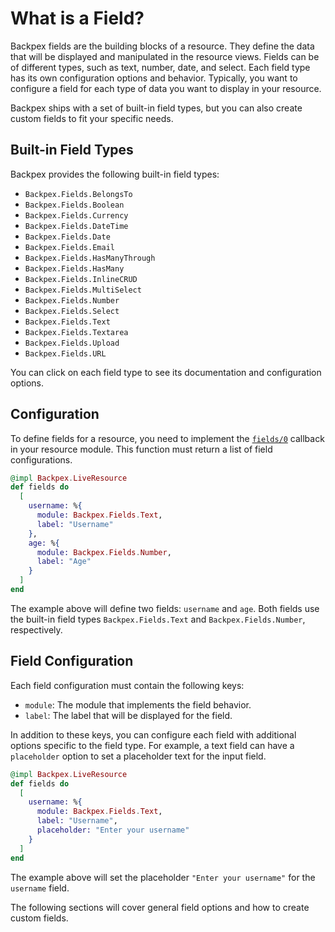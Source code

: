 # What is a Field?

Backpex fields are the building blocks of a resource. They define the data that will be displayed and manipulated in the resource views. Fields can be of different types, such as text, number, date, and select. Each field type has its own configuration options and behavior. Typically, you want to configure a field for each type of data you want to display in your resource.

Backpex ships with a set of built-in field types, but you can also create custom fields to fit your specific needs.

## Built-in Field Types

Backpex provides the following built-in field types:

- `Backpex.Fields.BelongsTo`
- `Backpex.Fields.Boolean`
- `Backpex.Fields.Currency`
- `Backpex.Fields.DateTime`
- `Backpex.Fields.Date`
- `Backpex.Fields.Email`
- `Backpex.Fields.HasManyThrough`
- `Backpex.Fields.HasMany`
- `Backpex.Fields.InlineCRUD`
- `Backpex.Fields.MultiSelect`
- `Backpex.Fields.Number`
- `Backpex.Fields.Select`
- `Backpex.Fields.Text`
- `Backpex.Fields.Textarea`
- `Backpex.Fields.Upload`
- `Backpex.Fields.URL`

You can click on each field type to see its documentation and configuration options.

## Configuration

To define fields for a resource, you need to implement the [`fields/0`](Backpex.LiveResource.html#c:fields/0) callback in your resource module. This function must return a list of field configurations.

```elixir
@impl Backpex.LiveResource
def fields do
  [
    username: %{
      module: Backpex.Fields.Text,
      label: "Username"
    },
    age: %{
      module: Backpex.Fields.Number,
      label: "Age"
    }
  ]
end
```

The example above will define two fields: `username` and `age`. Both fields use the built-in field types `Backpex.Fields.Text` and `Backpex.Fields.Number`, respectively.

## Field Configuration

Each field configuration must contain the following keys:

- `module`: The module that implements the field behavior.
- `label`: The label that will be displayed for the field.

In addition to these keys, you can configure each field with additional options specific to the field type. For example, a text field can have a `placeholder` option to set a placeholder text for the input field.

```elixir
@impl Backpex.LiveResource
def fields do
  [
    username: %{
      module: Backpex.Fields.Text,
      label: "Username",
      placeholder: "Enter your username"
    }
  ]
end
```

The example above will set the placeholder `"Enter your username"` for the `username` field.

The following sections will cover general field options and how to create custom fields.
